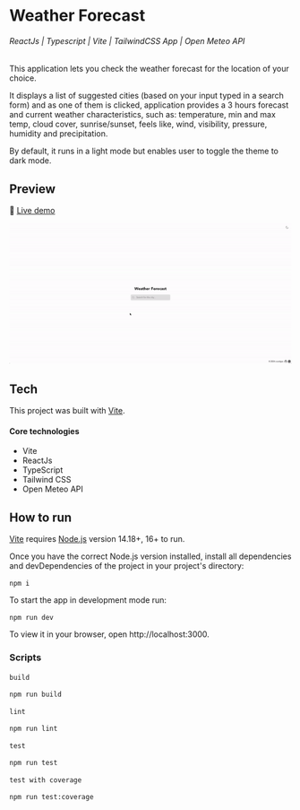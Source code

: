 # Weather Forecast

###### ReactJs | Typescript | Vite | TailwindCSS App | Open Meteo API

This application lets you check the weather forecast for the location of your choice.

It displays a list of suggested cities (based on your input typed in a search form) and as one of them is clicked, application provides a 3 hours forecast and current weather characteristics, such as: temperature, min and max temp, cloud cover, sunrise/sunset, feels like, wind, visibility, pressure, humidity and precipitation.

By default, it runs in a light mode but enables user to toggle the theme to dark mode.

## Preview

🔗 [Live demo](https://vvardges.github.io/hoory-weather-app/)

![weather-forecast-preview](./README.gif)

## Tech

This project was built with [Vite](https://vitejs.dev/).

#### Core technologies

- Vite
- ReactJs
- TypeScript
- Tailwind CSS
- Open Meteo API

## How to run

[Vite](https://vitejs.dev/guide/#scaffolding-your-first-vite-project) requires [Node.js](https://nodejs.org/en/) version 14.18+, 16+ to run.

Once you have the correct Node.js version installed, install all dependencies and devDependencies of the project in your project's directory:

```
npm i
```

To start the app in development mode run:

```
npm run dev
```

To view it in your browser, open http://localhost:3000.

### Scripts

`build`

```
npm run build
```

`lint`

```
npm run lint
```

`test`

```
npm run test
```

`test with coverage`

```
npm run test:coverage
```